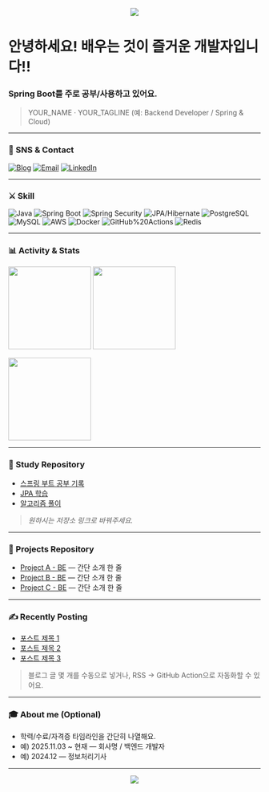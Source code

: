 
<!-- 헤더 배너(원하시면 이미지 교체) -->
<p align="center">
  <img src="https://capsule-render.vercel.app/api?type=waving&color=0:6a11cb,100:2575fc&height=180&section=header&text=Hi%20there%20👋&fontSize=42&fontColor=ffffff" />
</p>

# 안녕하세요! 배우는 것이 즐거운 개발자입니다!!  
### Spring Boot를 주로 공부/사용하고 있어요.

<!-- 간단 자기소개 한 줄 -->
> YOUR_NAME · YOUR_TAGLINE (예: Backend Developer / Spring & Cloud)

---

### 📨 SNS & Contact
[![Blog](https://img.shields.io/badge/Tech%20Blog-12100E?style=flat&logo=dev.to&logoColor=white)](your-blog-url)
[![Email](https://img.shields.io/badge/Email-181717?style=flat&logo=gmail&logoColor=white)](mailto:your-email)
[![LinkedIn](https://img.shields.io/badge/LinkedIn-0A66C2?style=flat&logo=linkedin&logoColor=white)](your-linkedin-url)

---

### ⚔️ Skill
<!-- 사용 기술을 원하시는 대로 추가/삭제 -->
![Java](https://img.shields.io/badge/Java-007396?style=flat&logo=openjdk&logoColor=white)
![Spring Boot](https://img.shields.io/badge/Spring%20Boot-6DB33F?style=flat&logo=springboot&logoColor=white)
![Spring Security](https://img.shields.io/badge/Spring%20Security-6DB33F?style=flat&logo=springsecurity&logoColor=white)
![JPA/Hibernate](https://img.shields.io/badge/JPA%2FHibernate-59666C?style=flat&logo=hibernate&logoColor=white)
![PostgreSQL](https://img.shields.io/badge/PostgreSQL-336791?style=flat&logo=postgresql&logoColor=white)
![MySQL](https://img.shields.io/badge/MySQL-4479A1?style=flat&logo=mysql&logoColor=white)
![AWS](https://img.shields.io/badge/AWS-232F3E?style=flat&logo=amazon-aws&logoColor=white)
![Docker](https://img.shields.io/badge/Docker-2496ED?style=flat&logo=docker&logoColor=white)
![GitHub%20Actions](https://img.shields.io/badge/GitHub%20Actions-2088FF?style=flat&logo=github-actions&logoColor=white)
![Redis](https://img.shields.io/badge/Redis-DC382D?style=flat&logo=redis&logoColor=white)

---

### 📊 Activity & Stats
<!-- GitHub Readme Stats / Streak / Top Langs : 사용자명(chulhyun96)만 변경 -->
<p>
  <img height="165" src="https://github-readme-stats.vercel.app/api?username=chulhyun96&show_icons=true&theme=transparent" />
  <img height="165" src="https://github-readme-streak-stats.herokuapp.com/?user=chulhyun96&theme=transparent" />
</p>
<p>
  <img height="165" src="https://github-readme-stats.vercel.app/api/top-langs/?username=chulhyun96&layout=compact&langs_count=8&theme=transparent" />
</p>

---

### 🧩 Study Repository
- [스프링 부트 공부 기록](https://github.com/chulhyun96?tab=repositories&q=spring)  
- [JPA 학습](https://github.com/chulhyun96?tab=repositories&q=jpa)  
- [알고리즘 풀이](https://github.com/chulhyun96?tab=repositories&q=algorithm)

> *원하시는 저장소 링크로 바꿔주세요.*

---

### 🚀 Projects Repository
- [Project A - BE](https://github.com/chulhyun96/REPO_A) — 간단 소개 한 줄
- [Project B - BE](https://github.com/chulhyun96/REPO_B) — 간단 소개 한 줄
- [Project C - BE](https://github.com/chulhyun96/REPO_C) — 간단 소개 한 줄

---

### ✍️ Recently Posting
- [포스트 제목 1](your-blog-post-1)
- [포스트 제목 2](your-blog-post-2)
- [포스트 제목 3](your-blog-post-3)

> 블로그 글 몇 개를 수동으로 넣거나, RSS → GitHub Action으로 자동화할 수 있어요.

---

### 🎓 About me (Optional)
- 학력/수료/자격증 타임라인을 간단히 나열해요.
- 예) 2025.11.03 ~ 현재 — 회사명 / 백엔드 개발자  
- 예) 2024.12 — 정보처리기사

---

<!-- 바닥글 배너(선택) -->
<p align="center">
  <img src="https://capsule-render.vercel.app/api?type=waving&color=0:2575fc,100:6a11cb&height=120&section=footer&fontSize=0" />
</p>
